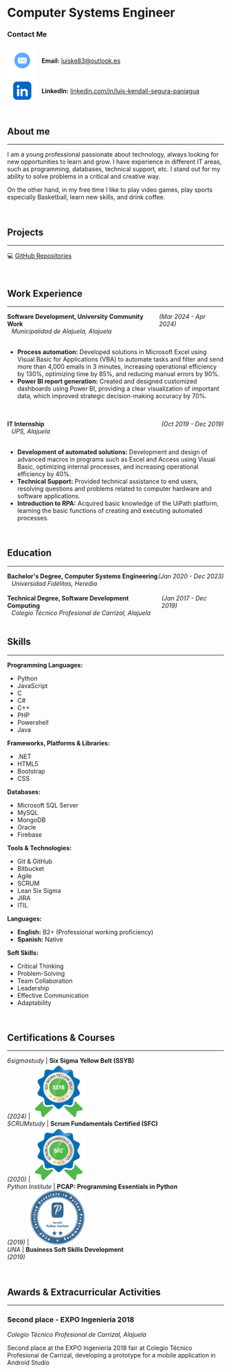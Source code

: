# Computer Systems Engineer

### Contact Me
<div style="display: flex; align-items: center;">
  <img src="assets/img/mail-icon.png" alt="Mail Icon" style="width: 70px; height: 70px; vertical-align: middle;">
  <span style="margin-left: 10px;"><strong>Email:</strong> <a href="mailto:luiske83@outlook.es">luiske83@outlook.es</a></span>
</div>
<div style="display: flex; align-items: center;">
  <img src="assets/img/linkedin-icon.png" alt="LinkedIn Icon" style="width: 70px; height: 70px; vertical-align: middle;">
  <span style="margin-left: 10px;"><strong>LinkedIn:</strong> <a href="https://www.linkedin.com/in/luis-kendall-segura-paniagua/">linkedin.com/in/luis-kendall-segura-paniagua</a></span>
</div>

<br/>

## About me
_____________________________________________________________________
I am a young professional passionate about technology, always looking for new opportunities to learn and grow. I have experience in different IT areas, such as programming, databases, technical support, etc. I stand out for my ability to solve problems in a critical and creative way.

On the other hand, in my free time I like to play video games, play sports especially Basketball, learn new skills, and drink coffee.


<br/>

## Projects
_____________________________________________________________________

💻 [GitHub Repositories](https://github.com/luiskendall)


<br/>

## Work Experience
_____________________________________________________________________
<div style="display: flex; justify-content: space-between; align-items: center;">
  <div><strong>Software Development, University Community Work</strong></div>
  <div><em>(Mar 2024 - Apr 2024)</em></div>
</div>
<div style="margin-left: 10px;"><em>Municipalidad de Alajuela, Alajuela</em></div>
<br/>

- **Process automation:** Developed solutions in Microsoft Excel using Visual Basic for Applications (VBA) to automate tasks and filter and send more than 4,000 emails in 3 minutes, increasing operational efficiency by 130%, optimizing time by 85%, and reducing manual errors by 90%.
- **Power BI report generation:** Created and designed customized dashboards using Power BI, providing a clear visualization of important data, which improved strategic decision-making accuracy by 70%.
<br/>
<br/>

<div style="display: flex; justify-content: space-between; align-items: center;">
  <div><strong>IT Internship</strong></div>
  <div><em>(Oct 2019 - Dec 2019)</em></div>
</div>
<div style="margin-left: 10px;"><em>UPS, Alajuela</em></div>
<br/>

- **Development of automated solutions:** Development and design of advanced macros in programs such as Excel and Access using Visual Basic, optimizing internal processes, and increasing operational efficiency by 40%.
- **Technical Support:** Provided technical assistance to end users, resolving questions and problems related to computer hardware and software applications.
-	**Introduction to RPA:** Acquired basic knowledge of the UiPath platform, learning the basic functions of creating and executing automated processes.


<br/>

## Education
_____________________________________________________________________
<div style="display: flex; justify-content: space-between; align-items: center;">
  <div><strong>Bachelor's Degree, Computer Systems Engineering</strong></div>
  <div><em>(Jan 2020 - Dec 2023)</em></div>
</div>
<div style="margin-left: 10px;"><em>Universidad Fidélitas, Heredia</em></div>
<br/>

<div style="display: flex; justify-content: space-between; align-items: center;">
  <div><strong>Technical Degree, Software Development Computing</strong></div>
  <div><em>(Jan 2017 - Dec 2019)</em></div>
</div>
<div style="margin-left: 10px;"><em>Colegio Técnico Profesional de Carrizal, Alajuela</em></div>


<br/>

## Skills
_____________________________________________________________________

**Programming Languages:**
- Python
- JavaScript
- C
- C#
- C++
- PHP
- Powershell
- Java

**Frameworks, Platforms & Libraries:**
- .NET
- HTML5
- Bootstrap
- CSS

**Databases:**
- Microsoft SQL Server
- MySQL
- MongoDB
- Oracle
- Firebase

**Tools & Technologies:**
- Git & GitHub
- Bitbucket
- Agile
- SCRUM
- Lean Six Sigma
- JIRA
- ITIL

**Languages:**
- **English:** B2+ (Professional working proficiency)
- **Spanish:** Native

**Soft Skills:**
- Critical Thinking
- Problem-Solving
- Team Collaboration
- Leadership
- Effective Communication
- Adaptability


<br/>

## Certifications & Courses
_____________________________________________________________________

*6sigmastudy* | **Six Sigma Yellow Belt (SSYB)** <br/> *(2024)*                | ![SSYB](/assets/img/sigma-icon-r.png) <br/>
*SCRUMstudy* | **Scrum Fundamentals Certified (SFC)** <br/> *(2020)*           | ![SFC](/assets/img/scrum-icon-r.png) <br/>
*Python Institute* | **PCAP: Programming Essentials in Python** <br/> *(2019)* | ![PCAP](/assets/img/python-icon-r.png) <br/>
*UNA* | **Business Soft Skills Development** <br/> *(2019)* <br/>


<br/>

## Awards & Extracurricular Activities
_____________________________________________________________________

### Second place - EXPO Ingeniería 2018
*Colegio Técnico Profesional de Carrizal, Alajuela* <br/>

Second place at the EXPO Ingeniería 2018 fair at Colegio Técnico Profesional de Carrizal,
developing a prototype for a mobile application in Android Studio
